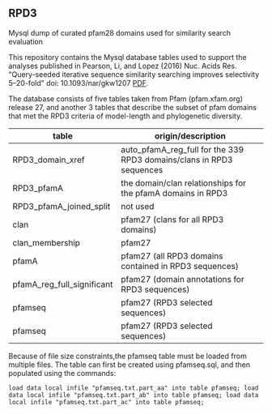 ## RPD3
Mysql dump of curated pfam28 domains used for similarity search evaluation

This repository contains the Mysql database tables used to support the
analyses published in Pearson, Li, and Lopez (2016) Nuc. Acids
Res. "Query-seeded iterative sequence similarity searching improves
selectivity 5–20-fold" doi: 10.1093/nar/gkw1207 [PDF](http://nar.oxfordjournals.org/content/early/2016/12/06/nar.gkw1207.full.pdf?keytype=ref&ijkey=uaAN5MkncaWIr0S).

The database consists of five tables taken from Pfam (pfam.xfam.org)
release 27, and another 3 tables that describe the subset of pfam
domains that met the RPD3 criteria of model-length and phylogenetic
diversity.

table | origin/description
------|-------------------
RPD3_domain_xref | auto_pfamA_reg_full for the 339 RPD3 domains/clans in RPD3 sequences
RPD3_pfamA | the domain/clan relationships for the pfamA domains in RPD3
RPD3_pfamA_joined_split |  not used
clan | pfam27 (clans for all RPD3 domains)
clan_membership | pfam27
pfamA | pfam27 (all RPD3 domains contained in RPD3 sequences)
pfamA_reg_full_significant | pfam27 (domain annotations for RPD3 sequences)
pfamseq | pfam27  (RPD3 selected sequences)
pfamseq | pfam27  (RPD3 selected sequences)

Because of file size constraints,the pfamseq table must be loaded from
multiple files.  The table can first be created using pfamseq.sql, and
then populated using the commands:

`load data local infile "pfamseq.txt.part_aa" into table pfamseq;
load data local infile "pfamseq.txt.part_ab" into table pfamseq;
load data local infile "pfamseq.txt.part_ac" into table pfamseq;`
